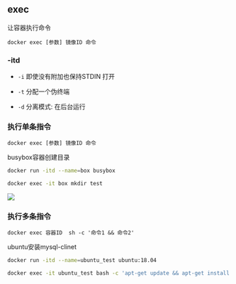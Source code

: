 <!--
 * @Description: 
 * @Version: 1.0
 * @Author: DaLao
 * @Email: dalao_li@163.com
 * @Date: 2022-01-12 04:30:33
 * @LastEditors: DaLao
 * @LastEditTime: 2022-01-21 22:03:10
-->


## exec

让容器执行命令

`docker exec [参数] 镜像ID 命令`


### -itd

- `-i` 即使没有附加也保持STDIN 打开

- `-t` 分配一个伪终端
  
- `-d` 分离模式: 在后台运行


### 执行单条指令

`docker exec [参数] 镜像ID 命令`

busybox容器创建目录

```sh
docker run -itd --name=box busybox 

docker exec -it box mkdir test
```
![](https://cdn.hurra.ltd/img/20220112043735.png)


### 执行多条指令

`docker exec 容器ID  sh -c '命令1 && 命令2'`

ubuntu安装mysql-clinet

```sh
docker run -itd --name=ubuntu_test ubuntu:18.04

docker exec -it ubuntu_test bash -c 'apt-get update && apt-get install -y mysql-client'
```